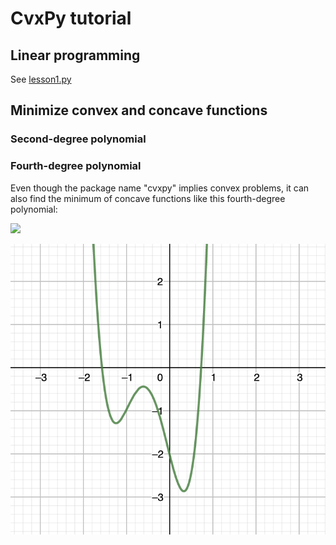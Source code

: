 # CvxPy tutorial

## Linear programming

See [lesson1.py](src/cvxpytut/lesson1.py)

## Minimize convex and concave functions

### Second-degree polynomial

### Fourth-degree polynomial

Even though the package name "cvxpy" implies convex problems, it can also find the
minimum of concave functions like this fourth-degree polynomial:

<img src="https://render.githubusercontent.com/render/math?math=f(x) = 4x^4 + 8x^3 + x^2 - 4x - 2">

![f(x) = 4x^(4) + 8x^(3) + x^(2) - 4x - 2](./problem3.png)
